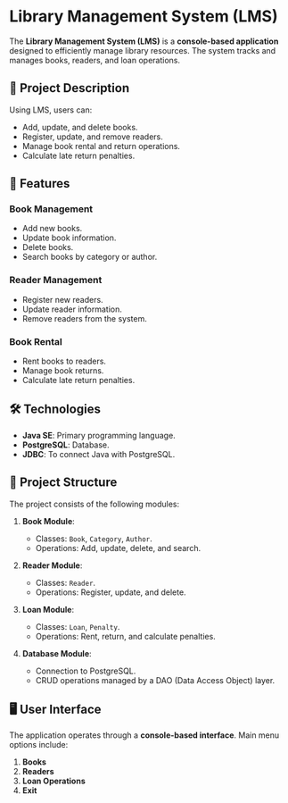 # Library Management System (LMS)

The **Library Management System (LMS)** is a **console-based application** designed to efficiently manage library resources. The system tracks and manages books, readers, and loan operations.

## 📖 Project Description
Using LMS, users can:
- Add, update, and delete books.
- Register, update, and remove readers.
- Manage book rental and return operations.
- Calculate late return penalties.

## 🚀 Features
### Book Management
- Add new books.
- Update book information.
- Delete books.
- Search books by category or author.

### Reader Management
- Register new readers.
- Update reader information.
- Remove readers from the system.

### Book Rental
- Rent books to readers.
- Manage book returns.
- Calculate late return penalties.

## 🛠️ Technologies
- **Java SE**: Primary programming language.
- **PostgreSQL**: Database.
- **JDBC**: To connect Java with PostgreSQL.

## 📂 Project Structure
The project consists of the following modules:
1. **Book Module**:
    - Classes: `Book`, `Category`, `Author`.
    - Operations: Add, update, delete, and search.

2. **Reader Module**:
    - Classes: `Reader`.
    - Operations: Register, update, and delete.

3. **Loan Module**:
    - Classes: `Loan`, `Penalty`.
    - Operations: Rent, return, and calculate penalties.

4. **Database Module**:
    - Connection to PostgreSQL.
    - CRUD operations managed by a DAO (Data Access Object) layer.

## 🖥️ User Interface
The application operates through a **console-based interface**. Main menu options include:
1. **Books**
2. **Readers**
3. **Loan Operations**
4. **Exit**

